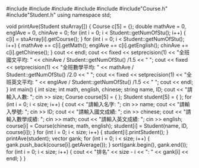 #include<iostream>
#include<iomanip>
#include<string>
#include<vector>
#include<algorithm>
#include"Course.h"
#include"Student.h"
using namespace std;

void printAve(Student stuArray[]) {
	Course c[5] = {};
	double mathAve = 0, englAve = 0, chinAve = 0;
	for (int i = 0; i < Student::getNumOfStu(); i++) {
		c[i] = stuArray[i].getCourse();
	}
	for (int i = 0; i < Student::getNumOfStu(); i++) {
		mathAve += c[i].getMath();
		englAve += c[i].getEnglish();
		chinAve += c[i].getChinese();
	}
	cout << endl;
	cout << fixed << setprecision(1) << "全班國文平均: " << chinAve / Student::getNumOfStu() /1.5 << " ";
	cout << fixed << setprecision(1) << "全班數學平均: " << mathAve / Student::getNumOfStu() /2.0 << " ";
	cout << fixed << setprecision(1) << "全班英文平均: " << englAve / Student::getNumOfStu() /1.5 << " ";
	cout << endl;
}
int main() {
	int size;
	int math, english, chinese;
	string name, ID;
	cout << "請輸入人數: ";
	cin >> size;
	Course course[5] = { };
	Student student[5] = { };
	for (int i = 0; i < size; i++) {
		cout << "請輸入名字: ";
		cin >> name;
		cout << "請輸入學號: ";
		cin >> ID;
		cout << "請輸入國文成績: ";
		cin >> chinese;
		cout << "請輸入數學成績: ";
		cin >> math;
		cout << "請輸入英文成績: ";
		cin >> english;
		course[i] = Course(chinese, math, english);
		student[i] = Student(name, ID, course[i]);
	}
	for (int i = 0; i < size; i++) {
		student[i].printStudent();
	}
	printAve(student);
	vector<double> gank;
	for (int i = 0; i < size; i++) {
		gank.push_back(course[i].getAverage());
	}
	sort(gank.begin(), gank.end());
	for (int i = 0; i < size; i++) {
		cout << "排名" << size - i << ": " << gank[i] << endl;
	}
}
